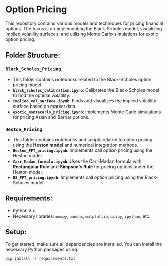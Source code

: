 # Option Pricing

This repository contains various models and techniques for pricing financial options. The focus is on implementing the Black-Scholes model, visualizing implied volatility surfaces, and utilizing Monte Carlo simulations for exotic option pricing.

## Folder Structure:

### `Black_Scholes_Pricing`
   - This folder contains notebooks related to the Black-Scholes option pricing model.
   - **`black_scholes_calibration.ipynb`**: Calibrates the Black-Scholes model to find the optimal volatility.
   - **`implied_vol_surface.ipynb`**: Finds and visualizes the implied volatility surface based on market data.
   - **`exotic_montecarlo_pricing.ipynb`**: Implements Monte Carlo simulations for pricing Asian and Barrier options.

### `Heston_Pricing`
   - This folder contains notebooks and scripts related to option pricing using the **Heston model** and numerical integration methods.
   - **`Heston_FFT_pricing.ipynb`**: Implements call option pricing using the Heston model.
   - **`Carr_Madan_formula.ipynb`**: Uses the Carr-Madan formula with **Rectangular Rule** and **Simpson's Rule** for pricing options under the Heston model.
   - **`BS_FFT_pricing.ipynb`**: Implements call option pricing using the Black-Scholes model.

## Requirements:
- Python 3.x
- Necessary libraries: `numpy`, `pandas`, `matplotlib`, `scipy`, `ipython`, etc.

## Setup:
To get started, make sure all dependencies are installed. You can install the necessary Python packages using:

```bash
pip install -r requirements.txt
